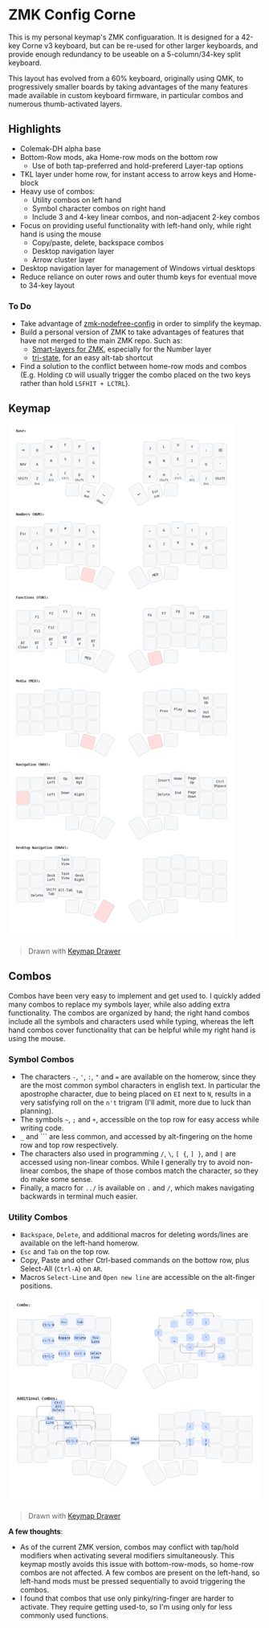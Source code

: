 # ZMK Config Corne

This is my personal keymap's ZMK configuaration. It is designed for a 42-key Corne v3 keyboard, but can be re-used for other larger keyboards, and provide enough redundancy to be useable on a 5-column/34-key split keyboard.

This layout has evolved from a 60% keyboard, originally using QMK, to progressively smaller boards by taking advantages of the many features made available in custom keyboard firmware, in particular combos and numerous thumb-activated layers.

## Highlights

- Colemak-DH alpha base
- Bottom-Row mods, aka Home-row mods on the bottom row
  - Use of both tap-preferred and hold-prefererd Layer-tap options
- TKL layer under home row, for instant access to arrow keys and Home-block
- Heavy use of combos:
  - Utility combos on left hand
  - Symbol character combos on right hand
  - Include 3 and 4-key linear combos, and non-adjacent 2-key combos
- Focus on providing useful functionality with left-hand only, while right hand is using the mouse
  - Copy/paste, delete, backspace combos
  - Desktop navigation layer
  - Arrow cluster layer
- Desktop navigation layer for management of Windows virtual desktops
- Reduce reliance on outer rows and outer thumb keys for eventual move to 34-key layout

### To Do
- Take advantage of [zmk-nodefree-config](https://github.com/urob/zmk-nodefree-config) in order to simplify the keymap.
- Build a personal version of ZMK to take advantages of features that have not merged to the main ZMK repo. Such as:
  - [Smart-layers for ZMK](https://github.com/zmkfirmware/zmk/pull/1451), especially for the Number layer
  - [tri-state](https://github.com/zmkfirmware/zmk/pull/1366), for an easy alt-tab shortcut
- Find a solution to the conflict between home-row mods and combos (E.g. Holding `CD` will usually trigger the combo placed on the two keys rather than hold `LSFHIT + LCTRL`).

## Keymap

<img src="img/corne_keymap.png">

> Drawn with [Keymap Drawer](https://github.com/caksoylar/keymap-drawer)

## Combos

Combos have been very easy to implement and get used to. I quickly added many combos to replace my symbols layer, while also adding extra functionality. The combos are organized by hand; the right hand combos include all the symbols and characters used while typing, whereas the left hand combos cover functionality that can be helpful while my right hand is using the mouse.

### Symbol Combos

* The characters `-`, `'`, `:`, `"` and `=` are available on the homerow, since they are the most common symbol characters in english text. In particular the apostrophe character, due to being placed on `EI` next to `N`, results in a very satisfying roll on the `n't` trigram (I'll admit, more due to luck than planning).
* The symbols `~`, `;` and `+`, accessible on the top row for easy access while writing code.
* `_` and `\`` are less common, and accessed by alt-fingering on the home row and top row respectively.
* The characters also used in programming `/`, `\`, `[ {`, `] }`, and `|` are accessed using non-linear combos. While I generally try to avoid non-linear combos, the shape of those combos match the character, so they do make some sense.
* Finally, a macro for `../` is available on `.` and `/`, which makes navigating backwards in terminal much easier.

### Utility Combos

* `Backspace`, `Delete`, and additional macros for deleting words/lines are available on the left-hand homerow.
* `Esc` and `Tab` on the top row. 
* Copy, Paste and other Ctrl-based commands on the bottow row, plus Select-All (`Ctrl-A`) on `AR`.
* Macros `Select-Line` and `Open new line` are accessible on the alt-finger positions.

<img src="img/corne_combos_map.png">

> Drawn with [Keymap Drawer](https://github.com/caksoylar/keymap-drawer)

**A few thoughts**:

* As of the current ZMK version, combos may conflict with tap/hold modifiers when activating several modifiers simultaneously. This keymap mostly avoids this issue with bottom-row-mods, so home-row combos are not affected. A few combos are present on the left-hand, so left-hand mods must be pressed sequentially to avoid triggering the combos.
* I found that combos that use only pinky/ring-finger are harder to activate. They require getting used-to, so I'm using only for less commonly used functions.
